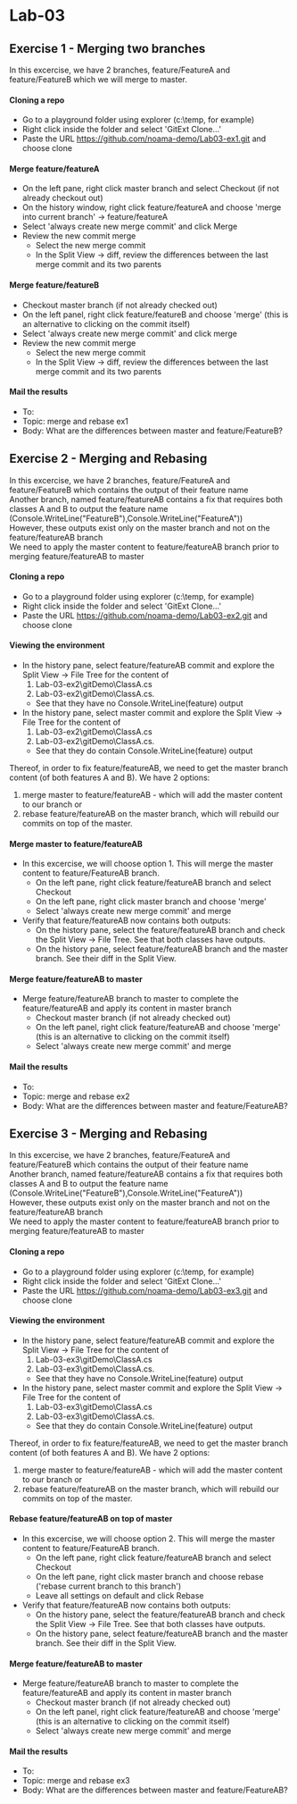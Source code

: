 # Lab-03
## Exercise 1 - Merging two branches
In this excercise, we have 2 branches, feature/FeatureA and feature/FeatureB which we will merge to master.

#### Cloning a repo
- Go to a playground folder using explorer (c:\temp, for example)
- Right click inside the folder and select 'GitExt Clone...'
- Paste the URL https://github.com/noama-demo/Lab03-ex1.git and choose clone

#### Merge feature/featureA
- On the left pane, right click master branch and select Checkout (if not already checkout out)
- On the history window, right click feature/featureA and choose 'merge into current branch' -> feature/featureA
- Select 'always create new merge commit' and click Merge
- Review the new commit merge
    - Select the new merge commit
    - In the Split View -> diff, review the differences between the last merge commit and its two parents

#### Merge feature/featureB
- Checkout master branch (if not already checked out)
- On the left panel, right click feature/featureB and choose 'merge' (this is an alternative to clicking on the commit itself)
- Select 'always create new merge commit' and click merge
- Review the new commit merge
    - Select the new merge commit
    - In the Split View -> diff, review the differences between the last merge commit and its two parents

#### Mail the results
- To: <TBD>
- Topic: merge and rebase ex1
- Body: What are the differences between master and feature/FeatureB?


## Exercise 2 - Merging and Rebasing
In this excercise, we have 2 branches, feature/FeatureA and feature/FeatureB which contains the output of their feature name   
Another branch, named feature/featureAB contains a fix that requires both classes A and B to output the feature name (Console.WriteLine("FeatureB"),Console.WriteLine("FeatureA"))  
However, these outputs exist only on the master branch and not on the feature/featureAB branch  
We need to apply the master content to feature/featureAB branch prior to merging feature/featureAB to master

#### Cloning a repo
- Go to a playground folder using explorer (c:\temp, for example)
- Right click inside the folder and select 'GitExt Clone...'
- Paste the URL https://github.com/noama-demo/Lab03-ex2.git and choose clone

#### Viewing the environment
- In the history pane, select feature/featureAB commit and explore the Split View -> File Tree for the content of 
    1. Lab-03-ex2\gitDemo\ClassA.cs
    2. Lab-03-ex2\gitDemo\ClassA.cs. 
    - See that they have no Console.WriteLine(feature) output
- In the history pane, select master commit and explore the Split View -> File Tree for the content of 
    1. Lab-03-ex2\gitDemo\ClassA.cs
    2. Lab-03-ex2\gitDemo\ClassA.cs. 
    - See that they do contain Console.WriteLine(feature) output

Thereof, in order to fix feature/featureAB, we need to get the master branch content (of both features A and B).
We have 2 options:
1. merge master to feature/featureAB - which will add the master content to our branch
or
2. rebase feature/featureAB on the master branch, which will rebuild our commits on top of the master.

#### Merge master to feature/featureAB
- In this excercise, we will choose option 1. This will merge the master content to feature/FeatureAB branch.
    - On the left pane, right click feature/featureAB branch and select Checkout
    - On the left pane, right click master branch and choose 'merge'
    - Select 'always create new merge commit' and merge
- Verify that feature/featureAB now contains both outputs:
    - On the history pane, select the feature/featureAB branch and check the Split View -> File Tree. See that both classes have outputs.
    - On the history pane, select feature/featureAB branch and the master branch. See their diff in the Split View.

#### Merge feature/featureAB to master
- Merge feature/featureAB branch to master to complete the feature/featureAB and apply its content in master branch
    - Checkout master branch (if not already checked out)
    - On the left panel, right click feature/featureAB and choose 'merge' (this is an alternative to clicking on the commit itself)
    - Select 'always create new merge commit' and merge

#### Mail the results
- To: <TBD>
- Topic: merge and rebase ex2
- Body: What are the differences between master and feature/FeatureAB?

## Exercise 3 - Merging and Rebasing
In this excercise, we have 2 branches, feature/FeatureA and feature/FeatureB which contains the output of their feature name   
Another branch, named feature/featureAB contains a fix that requires both classes A and B to output the feature name (Console.WriteLine("FeatureB"),Console.WriteLine("FeatureA"))  
However, these outputs exist only on the master branch and not on the feature/featureAB branch  
We need to apply the master content to feature/featureAB branch prior to merging feature/featureAB to master

#### Cloning a repo
- Go to a playground folder using explorer (c:\temp, for example)
- Right click inside the folder and select 'GitExt Clone...'
- Paste the URL https://github.com/noama-demo/Lab03-ex3.git and choose clone

#### Viewing the environment
- In the history pane, select feature/featureAB commit and explore the Split View -> File Tree for the content of 
    1. Lab-03-ex3\gitDemo\ClassA.cs
    2. Lab-03-ex3\gitDemo\ClassA.cs. 
    - See that they have no Console.WriteLine(feature) output
- In the history pane, select master commit and explore the Split View -> File Tree for the content of 
    1. Lab-03-ex3\gitDemo\ClassA.cs
    2. Lab-03-ex3\gitDemo\ClassA.cs. 
    - See that they do contain Console.WriteLine(feature) output

Thereof, in order to fix feature/featureAB, we need to get the master branch content (of both features A and B).
We have 2 options:
1. merge master to feature/featureAB - which will add the master content to our branch
or
2. rebase feature/featureAB on the master branch, which will rebuild our commits on top of the master.

#### Rebase feature/featureAB on top of master
- In this excercise, we will choose option 2. This will merge the master content to feature/FeatureAB branch.
    - On the left pane, right click feature/featureAB branch and select Checkout
    - On the left pane, right click master branch and choose rebase ('rebase current branch to this branch')
    - Leave all settings on default and click Rebase
- Verify that feature/featureAB now contains both outputs:
    - On the history pane, select the feature/featureAB branch and check the Split View -> File Tree. See that both classes have outputs.
    - On the history pane, select feature/featureAB branch and the master branch. See their diff in the Split View.

#### Merge feature/featureAB to master
- Merge feature/featureAB branch to master to complete the feature/featureAB and apply its content in master branch
    - Checkout master branch (if not already checked out)
    - On the left panel, right click feature/featureAB and choose 'merge' (this is an alternative to clicking on the commit itself)
    - Select 'always create new merge commit' and merge

#### Mail the results
- To: <TBD>
- Topic: merge and rebase ex3
- Body: What are the differences between master and feature/FeatureAB?

